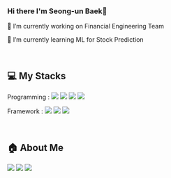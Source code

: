 ### Hi there I'm Seong-un Baek👋

<!--
**rushandgg/rushandgg** is a ✨ _special_ ✨ repository because its `README.md` (this file) appears on your GitHub profile.

Here are some ideas to get you started:

- 

- 💬 Ask me about bso9419@gmail.com
- 📫 How to reach me: ...
- 😄 Pronouns: ...
- ⚡ Fun fact: ...
--> 🔭 I’m currently working on Financial Engineering Team
🌱 I’m currently learning ML for Stock Prediction


<br/>

## 💻 My Stacks<br/>
Programming :
<a href="https://www.python.org" target="_blank"><img src="https://img.shields.io/badge/Python-3776AB?style=flat-square&logo=Python&logoColor=white"/></a>
<a href="https://docs.microsoft.com/ko-kr/dotnet/csharp/" target="_blank"><img src="https://img.shields.io/badge/C Sharp-239120?style=flat-square&logo=C Sharp&logoColor=white"/></a>
<a href="https://www.oracle.com/kr/index.html" target="_blank"><img src="https://img.shields.io/badge/Oracle-F80000?style=flat-square&logo=Oracle&logoColor=white"/></a>
<a href="https://www.mysql.com/" target="_blank"><img src="https://img.shields.io/badge/MySQL-4479A1?style=flat-square&logo=MySQL&logoColor=white"/></a>

Framework : 
<a href="https://docs.microsoft.com/ko-kr/dotnet/" target="_blank"><img src="https://img.shields.io/badge/.Net-512BD4?style=flat-square&logo=.Net&logoColor=white"/></a>
<a href="https://www.tensorflow.org" target="_blank"><img src="https://img.shields.io/badge/TensorFlow-FF6F00?style=flat-square&logo=TensorFlow&logoColor=white"/></a>
<a href="https://www.docker.com" target="_blank"><img src="https://img.shields.io/badge/Docker-2496ED?style=flat-square&logo=Docker&logoColor=white"/></a>

<br/>

## 🏠 About Me
<a href="https://www.notion.so/Profile-0c3ccc8cb3774e78b66696e12ab1800a" target="_blank"><img src="https://img.shields.io/badge/Portfolio-000000?style=flat-square&logo=Notion&logoColor=white"/></a>
<a href="bso9419@gmail.com" target="_blank"><img src="https://img.shields.io/badge/Gmail-EA4335?style=flat-square&logo=Gmail&logoColor=white"/></a>
<a href="https://hits.seeyoufarm.com"><img src="https://hits.seeyoufarm.com/api/count/incr/badge.svg?url=https%3A%2F%2Fgithub.com%2Frushandgg&count_bg=%23FFBC27&title_bg=%23555555&icon=github.svg&icon_color=%23E7E7E7&title=Github&edge_flat=false"/></a>

<br/>
